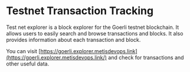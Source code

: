 # Testnet Transaction Tracking

Test net explorer is a block explorer for the Goerli testnet blockchain. It allows users to easily search and browse transactions and blocks. It also provides information about each transaction and block.

You can visit [https://goerli.explorer.metisdevops.link](https://goerli.explorer.metisdevops.link/) and check for transactions and other useful data.
